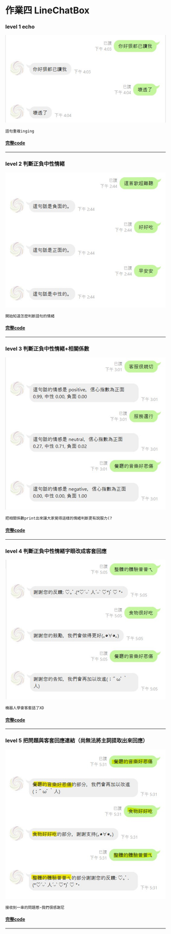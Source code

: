 # 作業四 LineChatBox
### level 1 echo
![Echo 像鸚鵡一樣重複語句](https://github.com/cpeggy/LAT/blob/main/Hw4/echo.jpg)
```
語句重複inging
```
#### [完整code]()
---------------------------------------
### level 2 判斷正負中性情緒
![判斷語句的正負中性情緒](https://github.com/cpeggy/LAT/blob/main/Hw4/%E6%AD%A3%E8%B2%A0%E9%9D%A2.jpg)
```
開始知道怎麼判斷語句的情緒
```
#### [完整code]()
---------------------------------------
### level 3 判斷正負中性情緒+相關係數
![判斷語句的正負中性情緒並把係數print出來](https://github.com/cpeggy/LAT/blob/main/Hw4/%E6%AD%A3%E8%B2%A0%E9%9D%A2%2B%E6%8C%87%E6%95%B8.jpg)
```
把相關係數print出來讓大家覺得這樣的情緒判斷更有說服力(?
```
#### [完整code]()
---------------------------------------
### level 4 判斷正負中性情緒字眼改成客套回應
![客套回應](https://github.com/cpeggy/LAT/blob/main/Hw4/%E6%AD%A3%E8%B2%A0%E9%9D%A2%2B%E9%A3%AF%E5%BA%97%E5%AE%A2%E5%A5%97%E5%9B%9E%E6%87%89.jpg)
```
機器人學會客套話了XD
```
#### [完整code]()
---------------------------------------
### level 5 把問題與客套回應連結（尚無法將主詞提取出來回應）
![問題結合情緒反應客套回應](https://github.com/cpeggy/LAT/blob/main/Hw4/%E6%AD%A3%E8%B2%A0%E9%9D%A2%2B%E9%A3%AF%E5%BA%97%E9%85%8D%E4%B8%BB%E8%A9%9E%E5%AE%A2%E5%A5%97%E5%9B%9E%E6%87%89(%E4%BD%86%E9%83%BD%E6%98%AF%E6%95%B4%E5%8F%A5%E8%A9%B1%E8%BC%B8%E5%87%BA).jpg)
```
接收到一串的問題惹~我們很感謝尼
```
#### [完整code]()
---------------------------------------

